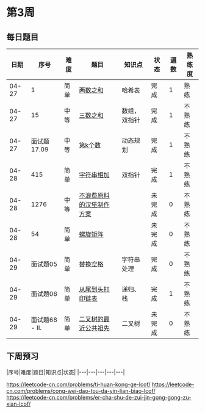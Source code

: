 # 第3周
## 每日题目
|日期|序号|难度|题目|知识点|状态|遍数|熟练度|
|---|---|---|---|---|---|---|---|
|04-27|1|简单|[两数之和](./towSum)|哈希表|完成|1|熟练
|04-27|15|中等|[三数之和](./3Sum)|数组，双指针|完成|1|不熟练
|04-27|面试题 17.09|中等|[第k个数](./getKthMagicNumber)|动态规划|完成|1|不熟练
|04-28|415|简单|[字符串相加](./addStrings)|双指针|完成|1|不熟练
|04-28|1276|中等|[不浪费原料的汉堡制作方案](./numOfBurgers)| |未完成|0|不熟练
|04-28|54|简单|[螺旋矩阵](./spiralOrder)| |未完成|0|不熟练
|04-29|面试题05|简单|[替换空格](./replaceSpace)|字符串处理|完成|0|不熟练
|04-29|面试题06|简单|[从尾到头打印链表](./reversePrint)|递归、栈|完成|1|不熟练
|04-29|面试题68 - II.|简单|[ 二叉树的最近公共祖先](./lowestCommonAncestor)|二叉树|未完成|0|不熟练
## 下周预习
|序号|难度|题目|知识点|状态| |---|---|---|---|---|

https://leetcode-cn.com/problems/ti-huan-kong-ge-lcof/
https://leetcode-cn.com/problems/cong-wei-dao-tou-da-yin-lian-biao-lcof/
https://leetcode-cn.com/problems/er-cha-shu-de-zui-jin-gong-gong-zu-xian-lcof/